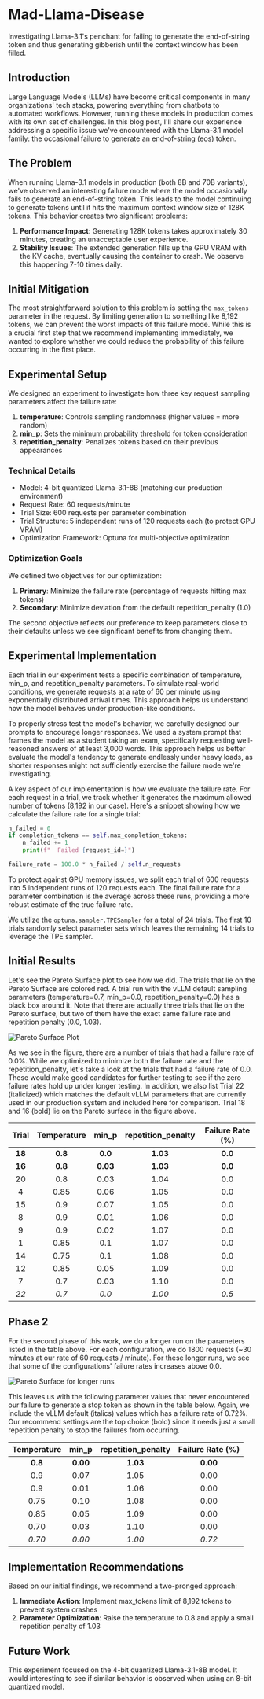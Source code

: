 # Mad-Llama-Disease
Investigating Llama-3.1's penchant for failing to generate the end-of-string token and thus generating gibberish until the context window has been filled.

## Introduction

Large Language Models (LLMs) have become critical components in many organizations' tech stacks, powering everything from chatbots to automated workflows. However, running these models in production comes with its own set of challenges. In this blog post, I'll share our experience addressing a specific issue we've encountered with the Llama-3.1 model family: the occasional failure to generate an end-of-string (eos) token.

## The Problem

When running Llama-3.1 models in production (both 8B and 70B variants), we've observed an interesting failure mode where the model occasionally fails to generate an end-of-string token. This leads to the model continuing to generate tokens until it hits the maximum context window size of 128K tokens. This behavior creates two significant problems:

1. **Performance Impact**: Generating 128K tokens takes approximately 30 minutes, creating an unacceptable user experience.
2. **Stability Issues**: The extended generation fills up the GPU VRAM with the KV cache, eventually causing the container to crash. We observe this happening 7-10 times daily.

## Initial Mitigation

The most straightforward solution to this problem is setting the `max_tokens` parameter in the request. By limiting generation to something like 8,192 tokens, we can prevent the worst impacts of this failure mode. While this is a crucial first step that we recommend implementing immediately, we wanted to explore whether we could reduce the probability of this failure occurring in the first place.

## Experimental Setup

We designed an experiment to investigate how three key request sampling parameters affect the failure rate:

1. **temperature**: Controls sampling randomness (higher values = more random)
2. **min_p**: Sets the minimum probability threshold for token consideration
3. **repetition_penalty**: Penalizes tokens based on their previous appearances

### Technical Details

- Model: 4-bit quantized Llama-3.1-8B (matching our production environment)
- Request Rate: 60 requests/minute
- Trial Size: 600 requests per parameter combination
- Trial Structure: 5 independent runs of 120 requests each (to protect GPU VRAM)
- Optimization Framework: Optuna for multi-objective optimization

### Optimization Goals

We defined two objectives for our optimization:

1. **Primary**: Minimize the failure rate (percentage of requests hitting max tokens)
2. **Secondary**: Minimize deviation from the default repetition_penalty (1.0)

The second objective reflects our preference to keep parameters close to their defaults unless we see significant benefits from changing them.

## Experimental Implementation

Each trial in our experiment tests a specific combination of temperature, min_p, and repetition_penalty parameters. To simulate real-world conditions, we generate requests at a rate of 60 per minute using exponentially distributed arrival times. This approach helps us understand how the model behaves under production-like conditions.

To properly stress test the model's behavior, we carefully designed our prompts to encourage longer responses. We used a system prompt that frames the model as a student taking an exam, specifically requesting well-reasoned answers of at least 3,000 words. This approach helps us better evaluate the model's tendency to generate endlessly under heavy loads, as shorter responses might not sufficiently exercise the failure mode we're investigating.

A key aspect of our implementation is how we evaluate the failure rate. For each request in a trial, we track whether it generates the maximum allowed number of tokens (8,192 in our case). Here's a snippet showing how we calculate the failure rate for a single trial:

```python
n_failed = 0
if completion_tokens == self.max_completion_tokens:
    n_failed += 1
    print(f"  Failed {request_id=}")

failure_rate = 100.0 * n_failed / self.n_requests
```

To protect against GPU memory issues, we split each trial of 600 requests into 5 independent runs of 120 requests each. The final failure rate for a parameter combination is the average across these runs, providing a more robust estimate of the true failure rate.

We utilize the `optuna.sampler.TPESampler` for a total of 24 trials. The first 10 trials randomly select parameter sets which leaves the remaining 14 trials to leverage the TPE sampler.

## Initial Results
Let's see the Pareto Surface plot to see how we did. The trials that lie on the Pareto Surface are colored red. A trial run with the vLLM default sampling parameters (temperature=0.7, min_p=0.0, repetition_penalty=0.0) has a black box around it. Note that there are actually three trials that lie on the Pareto surface, but two of them have the exact same failure rate and repetition penalty (0.0, 1.03).

![Pareto Surface Plot](images/int4_pareto_plot_phase1.png)

As we see in the figure, there are a number of trials that had a failure rate of 0.0%. While we optimized to minimize both the failure rate and the repetition_penalty, let's take a look at the trials that had a failure rate of 0.0. These would make good candidates for further testing to see if the zero failure rates hold up under longer testing. In addition, we also list Trial 22 (italicized) which matches the default vLLM parameters that are currently used in our production system and included here for comparison. Trial 18 and 16 (bold) lie on the Pareto surface in the figure above.

| Trial  | Temperature |  min_p  | repetition_penalty | Failure Rate (%) |
|:------:|:-----------:|:-------:|:------------------:|:----------------:|
| **18** |  **0.8**    | **0.0** |  **1.03**          |      **0.0**     |
| **16** |  **0.8**    | **0.03**|  **1.03**          |      **0.0**     |
|  20    |    0.8      |   0.03  |    1.04            |        0.0       |
|  4     |    0.85     |   0.06  |    1.05            |        0.0       |
|  15    |    0.9      |   0.07  |    1.05            |        0.0       |
|  8     |    0.9      |   0.01  |    1.06            |        0.0       |
|  9     |    0.9      |   0.02  |    1.07            |        0.0       |
|  1     |    0.85     |   0.1   |    1.07            |        0.0       |
|  14    |    0.75     |   0.1   |    1.08            |        0.0       |
|  12    |    0.85     |   0.05  |    1.09            |        0.0       |
|  7     |    0.7      |   0.03  |    1.10            |        0.0       |
| *22*   |   *0.7*     |  *0.0*  |   *1.00*           |       *0.5*      |

## Phase 2
For the second phase of this work, we do a longer run on the parameters listed in the table above. For each configuration, we do 1800 requests (~30 minutes at our rate of 60 requests / minute). For these longer runs, we see that some of the configurations' failure rates increases above 0.0. 

![Pareto Surface for longer runs](images/int4_pareto_plot_phase2.png)

This leaves us with the following parameter values that never encountered our failure to generate a stop token as shown in the table below. Again, we include the vLLM default (italics) values which has a failure rate of 0.72%.  Our recommend settings are the top choice (bold) since it needs just a small repetition penalty to stop the failures from occurring.

| Temperature |  min_p  | repetition_penalty | Failure Rate (%) |
|:-----------:|:-------:|:------------------:|:----------------:|
|   **0.8**   | **0.00** |  **1.03**         |   **0.00**       |
|     0.9     |  0.07   |    1.05            |     0.00         |
|     0.9     |  0.01   |    1.06            |     0.00         |
|     0.75    |  0.10   |    1.08            |     0.00         |
|     0.85    |  0.05   |    1.09            |     0.00         |
|     0.70    |  0.03   |    1.10            |     0.00         |
|    *0.70*   | *0.00*  |   *1.00*           |    *0.72*        |


## Implementation Recommendations

Based on our initial findings, we recommend a two-pronged approach:

1. **Immediate Action**: Implement max_tokens limit of 8,192 tokens to prevent system crashes
2. **Parameter Optimization**: Raise the temperature to 0.8 and apply a small repetition penalty of 1.03

## Future Work

This experiment focused on the 4-bit quantized Llama-3.1-8B model. It would interesting to see if similar behavior is observed when using an 8-bit quantized model. 
